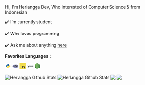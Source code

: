Hi, I'm Herlangga Dev, Who interested of Computer Science & from Indonesian

✔️ I’m currently student

✔️ Who loves programming

✔️ Ask me about anything [here](https://github.com/zakurachan/zakurachan/issues)

**Favorites Languages :**  

<code><img height="20" src="https://raw.githubusercontent.com/github/explore/80688e429a7d4ef2fca1e82350fe8e3517d3494d/topics/python/python.png"></code>
<code><img height="20" src="https://raw.githubusercontent.com/github/explore/80688e429a7d4ef2fca1e82350fe8e3517d3494d/topics/php/php.png"></code>
<code><img height="20" src="https://raw.githubusercontent.com/github/explore/80688e429a7d4ef2fca1e82350fe8e3517d3494d/topics/javascript/javascript.png"></code>
<code><img height="20" src="https://raw.githubusercontent.com/github/explore/5c058a388828bb5fde0bcafd4bc867b5bb3f26f3/topics/bash/bash.png"></code>
<code><img height="20" src="https://raw.githubusercontent.com/github/explore/80688e429a7d4ef2fca1e82350fe8e3517d3494d/topics/nodejs/nodejs.png"></code>    

  <!-- Stats -->
  <img align="center" src="https://github-readme-stats.vercel.app/api?username=zakurachan&show_icons=true&include_all_commits=true&theme=onedark" alt="Herlangga Github Stats" />
  <img align="center" src="https://github-readme-stats.vercel.app/api/top-langs/?username=zakurachan&layout=compact&theme=onedark" alt="Herlangga Github Stats" />

  <!-- Repository -->
  <img align="center" src="https://github-readme-stats.vercel.app/api/pin/?username=zakurachan&repo=xrdp-ubuntu&theme=onedark" />
  <img align="center" src="https://github-readme-stats.vercel.app/api/pin/?username=zakurachan&repo=android-simsimi&theme=onedark" />
